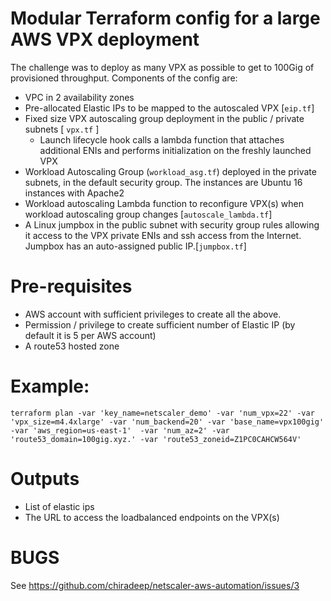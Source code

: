 # Modular Terraform config for a large AWS VPX deployment

The challenge was to deploy as many VPX as possible to get to 100Gig of provisioned throughput.
Components of the config are:

* VPC in 2 availability zones 
* Pre-allocated Elastic IPs to be mapped to the autoscaled VPX [`eip.tf`]
* Fixed size VPX autoscaling group deployment in the public / private subnets  [ `vpx.tf` ]
    - Launch lifecycle hook calls a lambda function that attaches additional ENIs and performs initialization on the freshly launched VPX
* Workload Autoscaling Group (`workload_asg.tf`) deployed in the private subnets, in the default security group. The instances are Ubuntu 16 instances with Apache2
* Workload autoscaling Lambda function to reconfigure  VPX(s) when workload autoscaling group changes [`autoscale_lambda.tf`]
* A Linux jumpbox in the public subnet with security group rules allowing it access to the VPX private ENIs and ssh access from the Internet. Jumpbox has an auto-assigned public IP.[`jumpbox.tf`]

# Pre-requisites

* AWS account with sufficient privileges to create all the above.
* Permission / privilege to create sufficient number of Elastic IP (by default it is 5 per AWS account)
* A route53 hosted zone
 

# Example:

```
terraform plan -var 'key_name=netscaler_demo' -var 'num_vpx=22' -var 'vpx_size=m4.4xlarge' -var 'num_backend=20' -var 'base_name=vpx100gig' -var 'aws_region=us-east-1'  -var 'num_az=2' -var 'route53_domain=100gig.xyz.' -var 'route53_zoneid=Z1PC0CAHCW564V'

```

# Outputs
* List of elastic ips
* The URL to access the loadbalanced endpoints on the VPX(s)

# BUGS
See https://github.com/chiradeep/netscaler-aws-automation/issues/3 
